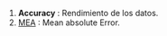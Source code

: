 1. **Accuracy** : Rendimiento de los datos.
2. [MEA](Machine%20Learning%20y%20Feature%20Selection.md#Mean%20Absolute%20Error) : Mean absolute Error.